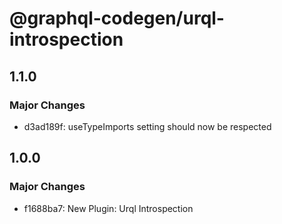 # @graphql-codegen/urql-introspection

## 1.1.0
### Major Changes

- d3ad189f: useTypeImports setting should now be respected

## 1.0.0
### Major Changes

- f1688ba7: New Plugin: Urql Introspection
